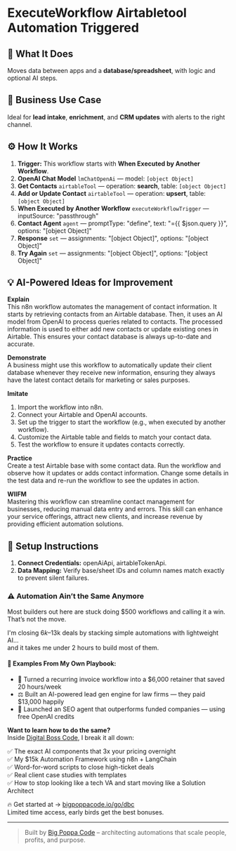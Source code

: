 # ExecuteWorkflow Airtabletool Automation Triggered
  ## 🚀 What It Does
  Moves data between apps and a **database/spreadsheet**, with logic and optional AI steps.
  
  ## 💼 Business Use Case
  Ideal for **lead intake**, **enrichment**, and **CRM updates** with alerts to the right channel.
  
  ## ⚙️ How It Works
  1. **Trigger:** This workflow starts with **When Executed by Another Workflow**.
  2. **OpenAI Chat Model** `lmChatOpenAi` — model: `[object Object]`
3. **Get Contacts** `airtableTool` — operation: **search**, table: `[object Object]`
4. **Add or Update Contact** `airtableTool` — operation: **upsert**, table: `[object Object]`
5. **When Executed by Another Workflow** `executeWorkflowTrigger` — inputSource: "passthrough"
6. **Contact Agent** `agent` — promptType: "define", text: "={{ $json.query }}", options: "[object Object]"
7. **Response** `set` — assignments: "[object Object]", options: "[object Object]"
8. **Try Again** `set` — assignments: "[object Object]", options: "[object Object]"
  
  ## 💡 AI-Powered Ideas for Improvement
  **Explain**  
This n8n workflow automates the management of contact information. It starts by retrieving contacts from an Airtable database. Then, it uses an AI model from OpenAI to process queries related to contacts. The processed information is used to either add new contacts or update existing ones in Airtable. This ensures your contact database is always up-to-date and accurate.

**Demonstrate**  
A business might use this workflow to automatically update their client database whenever they receive new information, ensuring they always have the latest contact details for marketing or sales purposes.

**Imitate**  
1. Import the workflow into n8n.
2. Connect your Airtable and OpenAI accounts.
3. Set up the trigger to start the workflow (e.g., when executed by another workflow).
4. Customize the Airtable table and fields to match your contact data.
5. Test the workflow to ensure it updates contacts correctly.

**Practice**  
Create a test Airtable base with some contact data. Run the workflow and observe how it updates or adds contact information. Change some details in the test data and re-run the workflow to see the updates in action.

**WIIFM**  
Mastering this workflow can streamline contact management for businesses, reducing manual data entry and errors. This skill can enhance your service offerings, attract new clients, and increase revenue by providing efficient automation solutions.
  
  ## 🔧 Setup Instructions
  1. **Connect Credentials:** openAiApi, airtableTokenApi.
2. **Data Mapping:** Verify base/sheet IDs and column names match exactly to prevent silent failures.
  
### ⚠️ Automation Ain’t the Same Anymore

Most builders out here are stuck doing $500 workflows and calling it a win.  
That’s not the move.  

I'm closing $6k–$13k deals by stacking simple automations with lightweight AI...  
and it takes me under 2 hours to build most of them.

#### 🧠 Examples From My Own Playbook:
- 🔁 Turned a recurring invoice workflow into a $6,000 retainer that saved 20 hours/week  
- ⚖️ Built an AI-powered lead gen engine for law firms — they paid $13,000 happily  
- 🚀 Launched an SEO agent that outperforms funded companies — using free OpenAI credits  

**Want to learn how to do the same?**  
Inside [Digital Boss Code](https://bigpoppacode.io/go/dbc), I break it all down:

✅ The exact AI components that 3x your pricing overnight  
✅ My $15k Automation Framework using n8n + LangChain  
✅ Word-for-word scripts to close high-ticket deals  
✅ Real client case studies with templates  
✅ How to stop looking like a tech VA and start moving like a Solution Architect  

🔥 Get started at → [bigpoppacode.io/go/dbc](https://bigpoppacode.io/go/dbc)  
Limited time access, early birds get the best bonuses.

---
> Built by [Big Poppa Code](https://bigpoppacode.io) – architecting automations that scale people, profits, and purpose.
  